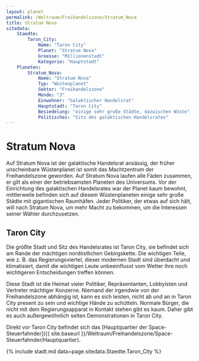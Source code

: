 ```yaml
---
layout: planet
permalink: /Weltraum/Freihandelszone/Stratum_Nova
title: Stratum Nova
sitedata:
    Staedte:
        Taron_City:
            Name: "Taron City"
            Planet: "Stratum Nova"
            Groesse: "Millionenstadt"
            Kategorie: "Hauptstadt"
    Planeten:
        Stratum_Nova:
            Name: "Stratum Nova"
            Typ: "Wüstenplanet"
            Sektor: "Freihandelszone"
            Monde: "3"
            Einwohner: "Galaktischer Handelsrat"
            Hauptstadt: "Taron City"
            Besiedelung: "einige sehr große Städte, dazwischen Wüste"
            Politisches: "Sitz des galaktischen Handelsrates"
---
```


# Stratum Nova

Auf Stratum Nova ist der galaktische Handelsrat ansässig, der früher unscheinbare Wüstenplanet ist somit das Machtzentrum der Freihandelszone geworden. Auf Stratum Nova laufen alle Fäden zusammen, er gilt als einer der betriebsamsten Planeten des Universums. Vor der Einrichtung des galaktischen Handelsrates war der Planet kaum bewohnt, mittlerweile befinden sich auf diesem Wüstenplaneten einige sehr große Städte mit gigantischen Raumhäfen. Jeder Politiker, der etwas auf sich hält, will nach Stratum Nova, um mehr Macht zu bekommen, um die Interessen seiner Wähler durchzusetzen.

## Taron City

Die größte Stadt und Sitz des Handelsrates ist Taron City, sie befindet sich am Rande der mächtigen nordöstlichen Gebirgskette. Die wichtigen Teile, wie z. B. das Regierungsviertel, dieser modernen Stadt sind überdacht und klimatisiert, damit die wichtigen Leute unbeeinflusst vom Wetter ihre noch wichtigeren Entscheidungen treffen können.

Diese Stadt ist die Heimat vieler Politiker, Repräsentanten, Lobbyisten und Vertreter mächtiger Konzerne. Niemand der irgendwie von der Freihandelszone abhängig ist, kann es sich leisten, nicht ab und an in Taron City present zu sein und wichtige Hände zu schütteln. Normale Bürger, die nicht mit dem Regierungsapparat in Kontakt stehen gibt es kaum. Daher gibt es auch außergewöhnlich selten Demonstrationen in Taron City.

Direkt vor Taron City befindet sich das [Hauptquartier der Space-Steuerfahnder]({{ site.baseurl }}/Weltraum/Freihandelszone/Space-Steuerfahnder/Hauptquartier).

{% include stadt.md data=page.sitedata.Staedte.Taron_City %}
